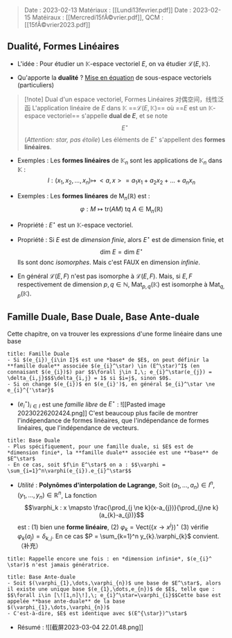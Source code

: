 > Date : 2023-02-13 Matériaux : [[Lundi13fevrier.pdf]]
> Date : 2023-02-15 Matéiraux : [[Mercredi15fÃ©vrier.pdf]], QCM : [[15fÃ©vrier2023.pdf]]

## Dualité, Formes Linéaires

- L'idée : Pour étudier un $\mathbb{K}$-espace vectoriel $E$, on va étudier $\mathscr L(E, \mathbb K)$.

- Qu'apporte la **dualité** ? <u>Mise en équation</u> de sous-espace vectoriels (particuliers)

> [!note] Dual d'un espace vectoriel, Formes Linéaires 对偶空间，线性泛函
> L'application linéaire de $E$ dans $\mathbb{K}$ ==$\mathscr{L}(E,\mathbb{K})$== où ==$E$ est un $\mathbb{K}$-espace vectoriel== s'appelle **dual de $E$**, et se note $$E ^\star$$(*Attention: star, pas étoile*)
> Les éléments de $E ^\star$ s'appellent des **formes linéaires**.


- Exemples : Les **formes linéaires** de $\mathbb K_{n}$ sont les applications de $\mathbb{K}_{n}$ dans $\mathbb{K}$ : $$l:(x_{1},x_{2},\dots,x_{n})\longmapsto\; <a,x> =a_{1}x_{1}+a_{2}x_{2}+\dots +a_{n}x_{n}$$
- Exemples : Les **formes linéares** de $\mathrm{M}_{n}(\mathbb{R})$ est : $$\varphi : M \longmapsto \mathrm{tr}(AM) \text{ tq } A \in \mathrm{M}_{n}(\mathbb{R})$$
- Propriété : $E^\star$ est un $\mathbb{K}$-espace vectoriel.
- Propriété : Si $E$ est de *dimension finie*, alors $E^\star$ est de dimension finie, et $$\text{dim }E = \text{dim } E^\star$$Ils sont donc *isomorphes*. Mais c'est FAUX en dimension *infinie*.

- En général $\mathscr{L}(E,F)$ n'est pas isomorphe à $\mathscr{L}(E,F)$. Mais, si $E,F$ respectivement de dimension $p,q \in \mathbb{N}$, $\mathrm{Mat}_{p,q}(\mathbb{K})$ est isomorphe à $\text{Mat}_{q,p}(\mathbb{K})$.

## Famille Duale, Base Duale, Base Ante-duale
Cette chapitre, on va trouver les expressions d'une forme linéaire dans une base
```ad-note
title: Famille Duale
- Si $(e_{i})_{i\in I}$ est une *base* de $E$, on peut définir la **famille duale** associée $(e_{i}^\star) \in (E^\star)^I$ (en connaisant $(e_{i})$) par $$\forall j\in I,\; e_{i}^\star(e_{j}) = \delta_{i,j}$$$\delta_{i,j} = 1$ si $i=j$, sinon $0$.
- Si on change $(e_{i})$ en $(e_{i}')$, en général $e_{i}^\star \ne e_{i}^{'\star}$
```

- $(e_{i}^\star)_{i\in I}$ est une *famille libre* de $E^\star$ : ![[Pasted image 20230226202424.png]]
C'est beaucoup plus facile de montrer l'indépendance de formes linéaires, que l'indépendance de formes linéaires, que l'indépendance de vecteurs.

```ad-note
title: Base Duale
- Plus spécifiquement, pour une famille duale, si $E$ est de *dimension finie*, la **famille duale** associée est une **base** de $E^\star$
- En ce cas, soit $f\in E^\star$ on a : $$\varphi = \sum_{i=1}^n\varphi(e_{i}).e_{i}^\star$$
```

- *Utilité* : **Polynômes d'interpolation de Lagrange**, Soit $(a_{1},\dots,a_{n})\in I^n,\;(y_{1},\dots,y_{n})\in \mathbb{R}^n$, La fonction $$\varphi_k : x \mapsto \frac{\prod_{j \ne k}(x-a_{j})}{\prod_{j\ne k}(a_{k}-a_{j})}$$est : (1) bien une **forme linéaire**, (2) $\varphi_{k}= \text{Vect}(\{x \to x^j\})^\star$ (3) vérifie $\varphi_{k}(a_{j}) = \delta_{k,j}$. En ce cas $P = \sum_{k=1}^n y_{k}.\varphi_{k}$ convient. （补充）

```ad-attention
title: Rappelle encore une fois : en *dimension infinie*, $(e_{i}^ \star)$ n'est jamais génératrice.
```
```ad-note
title: Base Ante-duale
- Soit $(\varphi_{1},\dots,\varphi_{n})$ une base de $E^\star$, alors il existe une unique base $(e_{1},\dots,e_{n})$ de $E$, telle que : $$\forall i\in [\![1,n]\!],\; e_{i}^\star=\varphi_{i}$$Cette base est appelée **base ante-duale** de la base $(\varphi_{1},\dots,\varphi_{n})$
- C'est-à-dire, $E$ est identique avec $(E^{\star})^\star$
```
- Résumé : ![[截屏2023-03-04 22.01.48.png]]
